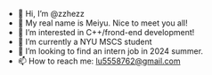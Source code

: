 - 👋 Hi, I’m @zzhezz
- 👋 My real name is Meiyu. Nice to meet you all!
- 👀 I’m interested in C++/frond-end development!
- 🌱 I’m currently a NYU MSCS student
- 💞️ I’m looking to find an intern job in 2024 summer.
- 📫 How to reach me: lu5558762@gmail.com

<!---
zzhezz/zzhezz is a ✨ special ✨ repository because its `README.md` (this file) appears on your GitHub profile.
You can click the Preview link to take a look at your changes.
--->
